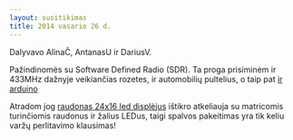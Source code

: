 ```yaml
---
layout: susitikimas
title: 2014 vasario 26 d.
---
```

Dalyvavo AlinaČ, AntanasU ir DariusV.


Pažindinomės su Software Defined Radio (SDR). Ta proga prisiminėm ir
433MHz dažnyje veikiančias rozetes, ir automobilių pultelius, o taip
pat [ir arduino](https://www.facebook.com/photo.php?fbid=537299786367167&set=pb.427720367325110.-2207520000.1394123197.&type=3&theater)

Atradom jog [raudonas 24x16 led displėjus](http://www.sureelectronics.net/goods.php?id=1124)
ištikro atkeliauja su matricomis turinčiomis raudonus ir žalius LEDus,
taigi spalvos pakeitimas yra tik keliu varžų perlitavimo klausimas!

